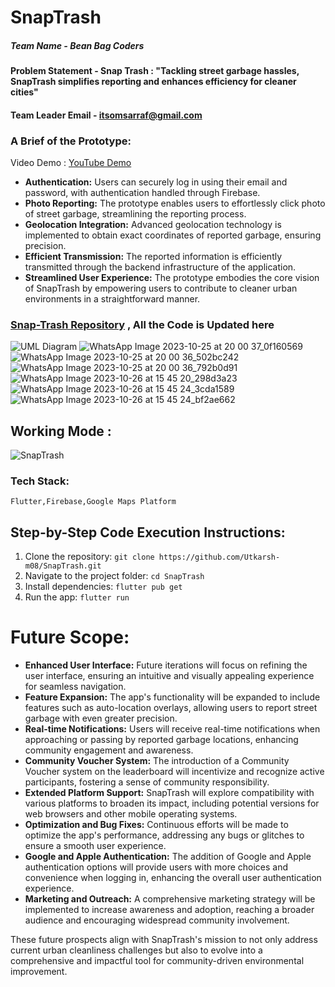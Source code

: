 # SnapTrash

##### Team Name - Bean Bag Coders

#### Problem Statement - Snap Trash : "Tackling street garbage hassles, SnapTrash simplifies reporting and enhances efficiency for cleaner cities"

#### Team Leader Email - itsomsarraf@gmail.com

### A Brief of the Prototype:
Video Demo : [YouTube Demo](https://youtu.be/sTKdz-MUnoY)
* **Authentication:** Users can securely log in using their email and password, with authentication handled through Firebase.
* **Photo Reporting:** The prototype enables users to effortlessly click photo of street garbage, streamlining the reporting process.
* **Geolocation Integration:** Advanced geolocation technology is implemented to obtain exact coordinates of reported garbage, ensuring precision.
* **Efficient Transmission:** The reported information is efficiently transmitted through the backend infrastructure of the application.
* **Streamlined User Experience:** The prototype embodies the core vision of SnapTrash by empowering users to contribute to cleaner urban environments in a straightforward manner.

### [Snap-Trash Repository](https://github.com/Utkarsh-m08/Snap-Trash) , All the Code is Updated here

![UML Diagram](SnapTrash-uml.png)
![WhatsApp Image 2023-10-25 at 20 00 37_0f160569](https://github.com/Utkarsh-m08/Snap-Trash/assets/83817663/c555e10c-ad07-4eb9-ba4a-4ecfe948cfcd)
![WhatsApp Image 2023-10-25 at 20 00 36_502bc242](https://github.com/Utkarsh-m08/Snap-Trash/assets/83817663/29f48f98-8f43-48ec-bf79-c0f1aeeb46b2)
![WhatsApp Image 2023-10-25 at 20 00 36_792b0d91](https://github.com/Utkarsh-m08/Snap-Trash/assets/83817663/e536ba5d-c29a-48db-aed5-99670dc7a36a)
![WhatsApp Image 2023-10-26 at 15 45 20_298d3a23](https://github.com/Utkarsh-m08/Snap-Trash/assets/83817663/bd225275-06ea-43c7-84c4-e0dbcf02dca2)
![WhatsApp Image 2023-10-26 at 15 45 24_3cda1589](https://github.com/Utkarsh-m08/Snap-Trash/assets/83817663/b36f282e-d882-428d-826c-8d5143be215c)
![WhatsApp Image 2023-10-26 at 15 45 24_bf2ae662](https://github.com/Utkarsh-m08/Snap-Trash/assets/83817663/f039865d-300a-4c45-8556-f68c17581bda)
## Working Mode : 
![SnapTrash](https://github.com/Utkarsh-m08/Snap-Trash/assets/83817663/a5ebf989-db35-49ca-8edd-0d516a95a545)



### Tech Stack:

    Flutter,Firebase,Google Maps Platform

## Step-by-Step Code Execution Instructions:
1. Clone the repository: `git clone https://github.com/Utkarsh-m08/SnapTrash.git`
2. Navigate to the project folder: `cd SnapTrash`
3. Install dependencies: `flutter pub get`
4. Run the app: `flutter run`

# Future Scope:

* **Enhanced User Interface:** Future iterations will focus on refining the user interface, ensuring an intuitive and visually appealing experience for seamless navigation.
* **Feature Expansion:** The app's functionality will be expanded to include features such as auto-location overlays, allowing users to report street garbage with even greater precision.
* **Real-time Notifications:** Users will receive real-time notifications when approaching or passing by reported garbage locations, enhancing community engagement and awareness.
* **Community Voucher System:** The introduction of a Community Voucher system on the leaderboard will incentivize and recognize active participants, fostering a sense of community responsibility.
* **Extended Platform Support:** SnapTrash will explore compatibility with various platforms to broaden its impact, including potential versions for web browsers and other mobile operating systems.
* **Optimization and Bug Fixes:** Continuous efforts will be made to optimize the app's performance, addressing any bugs or glitches to ensure a smooth user experience.
* **Google and Apple Authentication:** The addition of Google and Apple authentication options will provide users with more choices and convenience when logging in, enhancing the overall user authentication experience.
* **Marketing and Outreach:** A comprehensive marketing strategy will be implemented to increase awareness and adoption, reaching a broader audience and encouraging widespread community involvement.

These future prospects align with SnapTrash's mission to not only address current urban cleanliness challenges but also to evolve into a comprehensive and impactful tool for community-driven environmental improvement.

  

